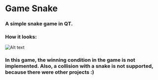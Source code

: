 # Game Snake 
### A simple snake game in QT.
### How it looks: 

![Alt text](https://i.imgur.com/PIqa29E.png)

### In this game, the winning condition in the game is not implemented. Also, a collision with a snake is not supported, because there were other projects :)
